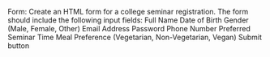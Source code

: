 Form: Create an HTML form for a college seminar registration. The form should include the following input fields: Full Name Date of Birth Gender (Male, Female, Other) Email Address Password Phone Number Preferred Seminar Time Meal Preference (Vegetarian, Non-Vegetarian, Vegan) Submit button